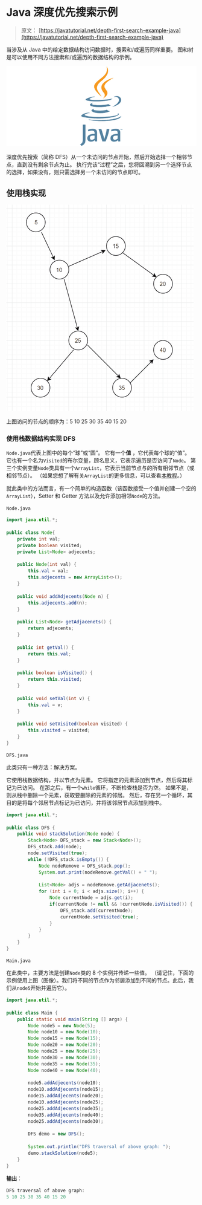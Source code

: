 # Java 深度优先搜索示例

> 原文： [https://javatutorial.net/depth-first-search-example-java](https://javatutorial.net/depth-first-search-example-java)

当涉及从 Java 中的给定数据结构访问数据时，搜索和/或遍历同样重要。 图和树是可以使用不同方法搜索和/或遍历的数据结构的示例。

![java-featured-image](img/e0db051dedc1179e7424b6d998a6a772.jpg)

深度优先搜索（简称 DFS）从一个未访问的节点开始，然后开始选择一个相邻节点，直到没有剩余节点为止。 执行完该“过程”之后，您将回溯到另一个选择节点的选择，如果没有，则只需选择另一个未访问的节点即可。

## 使用栈实现

![DFS Iterative](img/677972a44b34e24ae1c260f8cc776225.jpg)

上图访问的节点的顺序为：5 10 25 30 35 40 15 20

### 使用栈数据结构实现 DFS

`Node.java`代表上图中的每个“球”或“圆”。 它有一个**值** ，它代表每个球的“值”。 它也有一个名为`Visited`的布尔变量，顾名思义，它表示遍历是否访问了`Node`。 第三个实例变量`Node`类具有一个`ArrayList`，它表示当前节点与的所有相邻节点（或相邻节点）。 （如果您想了解有关`ArrayList`的更多信息，可以查看[本教程](https://javatutorial.net/java-arraylist-example)。）

就此类中的方法而言，有一个简单的构造函数（该函数接受一个值并创建一个空的`ArrayList`），Setter 和 Getter 方法以及允许添加相邻`Node`的方法。

`Node.java`

```java
import java.util.*;

public class Node{
    private int val;
    private boolean visited;
    private List<Node> adjecents;

    public Node(int val) {
        this.val = val;
        this.adjecents = new ArrayList<>();
    }

    public void addAdjecents(Node n) {
        this.adjecents.add(n);
    }

    public List<Node> getAdjacenets() {
        return adjecents;
    }

    public int getVal() {
        return this.val;
    }

    public boolean isVisited() {
        return this.visited;
    }

    public void setVal(int v) {
        this.val = v;
    }

    public void setVisited(boolean visited) {
        this.visited = visited;
    }
}
```

`DFS.java`

此类只有一种方法：解决方案。

它使用栈数据结构，并以节点为元素。 它将指定的元素添加到节点，然后将其标记为已访问。 在那之后，有一个`while`循环，不断检查栈是否为空。 如果不是，则从栈中删除一个元素，获取要删除的元素的邻居。 然后，存在另一个循环，其目的是将每个邻居节点标记为已访问，并将该邻居节点添加到栈中。

```java
import java.util.*;

public class DFS {
    public void stackSolution(Node node) {
		Stack<Node> DFS_stack = new Stack<Node>();
		DFS_stack.add(node);
		node.setVisited(true);
		while (!DFS_stack.isEmpty()) {
			Node nodeRemove = DFS_stack.pop();
			System.out.print(nodeRemove.getVal() + " ");

			List<Node> adjs = nodeRemove.getAdjacenets();
			for (int i = 0; i < adjs.size(); i++) {
				Node currentNode = adjs.get(i);
				if(currentNode != null && !currentNode.isVisited()) {
					DFS_stack.add(currentNode);
					currentNode.setVisited(true);
				}
			}
		}
	}
}
```

`Main.java`

在此类中，主要方法是创建`Node`类的 8 个实例并传递一些值。 （请记住，下面的示例使用上图（图像）。我们将不同的节点作为邻居添加到不同的节点。此后，我们从`node5`开始并遍历它）。

```java
import java.util.*;

public class Main {
    public static void main(String [] args) {
        Node node5 = new Node(5);
        Node node10 = new Node(10);
        Node node15 = new Node(15);
        Node node20 = new Node(20);
        Node node25 = new Node(25);
        Node node30 = new Node(30);
        Node node35 = new Node(35);
        Node node40 = new Node(40);

        node5.addAdjecents(node10);
        node10.addAdjecents(node15);
        node15.addAdjecents(node20);
        node10.addAdjecents(node25);
        node25.addAdjecents(node35);
        node35.addAdjecents(node40);
        node25.addAdjecents(node30);

        DFS demo = new DFS();

        System.out.println("DFS traversal of above graph: ");
        demo.stackSolution(node5);
    }
}
```

**输出**：

```java
DFS traversal of above graph:
5 10 25 30 35 40 15 20
```